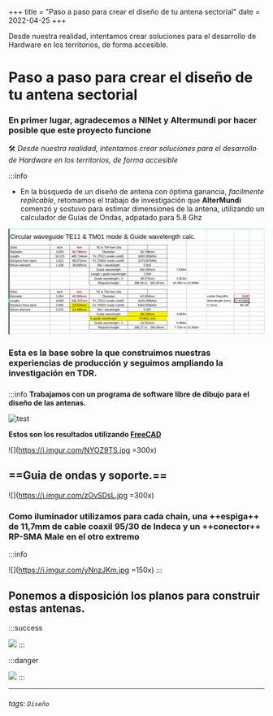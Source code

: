 +++
title = "Paso a paso para crear el diseño de tu antena sectorial"
date = 2022-04-25
+++

Desde nuestra realidad, intentamos crear soluciones para el desarrollo de Hardware en los territorios, de forma accesible.

<!-- more -->

# Paso a paso para crear el diseño de tu antena sectorial

### En primer lugar, agradecemos a **NlNet** y **Altermundi** por hacer posible que este proyecto funcione 

:hammer_and_wrench: *Desde nuestra realidad, intentamos crear soluciones para el desarrollo de Hardware en los territorios, de forma accesible* 

:::info

*  En la búsqueda de un diseño de antena con óptima ganancia, *facilmente replicable*, retomamos el trabajo de investigación que **AlterMundi** comenzó y sostuvo para estimar dimensiones de la antena, utilizando un calculador de Guías de Ondas, adpatado para 5.8 Ghz 


![hola](/q1iutf3.png)


###  Esta es la base sobre la que construimos nuestras experiencias de producción y seguimos ampliando la investigación en  TDR. 
### 



:::info
**Trabajamos con un programa de software libre de dibujo para el diseño de las antenas.**

![test](https://i.imgur.com/94INyTn.png)

 **Estos son los resultados utilizando [FreeCAD](https://www.freecadweb.org/downloads.php?lang=es_ES)**
 
 

![](https://i.imgur.com/NYOZ9TS.jpg =300x)


## ==Guia de ondas y soporte.==


![](https://i.imgur.com/zOvSDsL.jpg =300x)




### Como **iluminador** utilizamos para cada chain, una ++espiga++ de 11,7mm de  cable coaxil 95/30 de Indeca y un ++conector++ RP-SMA Male en el otro extremo
:::info

![](https://i.imgur.com/yNnzJKm.jpg =150x)
:::



## Ponemos a disposición los planos para construir estas antenas.

:::success


![](https://i.imgur.com/478CJHB.png)
:::

:::danger


![](https://i.imgur.com/8rRItRQ.png)
:::



---



###### tags: `Diseño`
